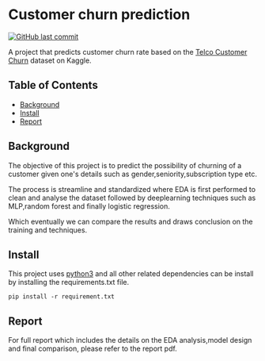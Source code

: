 # Customer churn prediction

<a href='https://github.com/NDH001/T_project'>
  <img alt="GitHub last commit" src="https://img.shields.io/github/last-commit/ndh001/T_project"></a>


A project that predicts customer churn rate based on the [Telco Customer Churn](https://www.kaggle.com/datasets/blastchar/telco-customer-churn) dataset on Kaggle.

## Table of Contents
- [Background](#Background)
- [Install](#Install)
- [Report](#Report)

## Background
The objective of this project is to predict the possibility of churning of a customer given       one's details such as gender,seniority,subscription type etc. 

The process is streamline and standardized where EDA is first performed to clean and analyse the dataset followed by deeplearning techniques such as MLP,random forest and finally logistic regression. 

Which eventually we can compare the results and draws conclusion on the training and techniques.

## Install
This project uses [python3](https://www.python.org/downloads/) and all other related dependencies can be install by installing the requirements.txt file.
```
pip install -r requirement.txt
```
## Report
For full report which includes the details on the EDA analysis,model design and final comparison, please refer to the report pdf.


